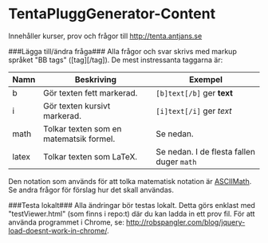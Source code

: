 TentaPluggGenerator-Content
===========================

Innehåller kurser, prov och frågor till http://tenta.antjans.se

###Lägga till/ändra fråga###
Alla frågor och svar skrivs med markup språket "BB tags" ([tag][/tag]).
De mest instressanta taggarna är:

| Namn          | Beskriving                                | Exempel                                   |
| ------------- | ----------------------------------------- | ------------------------------------------|
| b             | Gör texten fett markerad.                 | `[b]text[/b]` ger **text**                |
| i             | Gör texten kursivt markerad.              | `[i]text[/i]` ger _text_                  |
| math          | Tolkar texten som en matematsik formel.   | Se nedan.                                 |
| latex         | Tolkar texten som LaTeX.                  | Se nedan. I de flesta fallen duger `math` |

Den notation som används för att tolka matematisk notation är [ASCIIMath](http://www1.chapman.edu/~jipsen/mathml/asciimath.html). Se andra frågor för förslag hur det skall användas.

###Testa lokalt###
Alla ändringar bör testas lokalt. Detta görs enklast med "testViewer.html" (som finns i repo:t) där du kan ladda in ett prov fil. För att använda programmet i Chrome, se: http://robspangler.com/blog/jquery-load-doesnt-work-in-chrome/.
